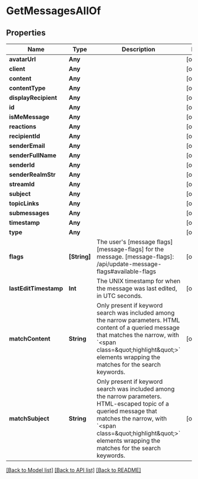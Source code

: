# GetMessagesAllOf

## Properties
Name | Type | Description | Notes
------------ | ------------- | ------------- | -------------
**avatarUrl** | **Any** |  | [optional] 
**client** | **Any** |  | [optional] 
**content** | **Any** |  | [optional] 
**contentType** | **Any** |  | [optional] 
**displayRecipient** | **Any** |  | [optional] 
**id** | **Any** |  | [optional] 
**isMeMessage** | **Any** |  | [optional] 
**reactions** | **Any** |  | [optional] 
**recipientId** | **Any** |  | [optional] 
**senderEmail** | **Any** |  | [optional] 
**senderFullName** | **Any** |  | [optional] 
**senderId** | **Any** |  | [optional] 
**senderRealmStr** | **Any** |  | [optional] 
**streamId** | **Any** |  | [optional] 
**subject** | **Any** |  | [optional] 
**topicLinks** | **Any** |  | [optional] 
**submessages** | **Any** |  | [optional] 
**timestamp** | **Any** |  | [optional] 
**type** | **Any** |  | [optional] 
**flags** | **[String]** | The user&#39;s [message flags][message-flags] for the message.  [message-flags]: /api/update-message-flags#available-flags  | [optional] 
**lastEditTimestamp** | **Int** | The UNIX timestamp for when the message was last edited, in UTC seconds.  | [optional] 
**matchContent** | **String** | Only present if keyword search was included among the narrow parameters. HTML content of a queried message that matches the narrow, with &#x60;&lt;span class&#x3D;\&quot;highlight\&quot;&gt;&#x60; elements wrapping the matches for the search keywords.  | [optional] 
**matchSubject** | **String** | Only present if keyword search was included among the narrow parameters. HTML-escaped topic of a queried message that matches the narrow, with &#x60;&lt;span class&#x3D;\&quot;highlight\&quot;&gt;&#x60; elements wrapping the matches for the search keywords.  | [optional] 

[[Back to Model list]](../README.md#documentation-for-models) [[Back to API list]](../README.md#documentation-for-api-endpoints) [[Back to README]](../README.md)


